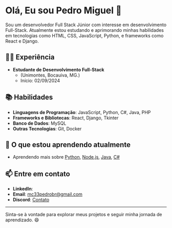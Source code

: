 # Olá, Eu sou Pedro Miguel 👋

Sou um desenvolvedor Full Stack Júnior com interesse em desenvolvimento Full-Stack. Atualmente estou estudando e aprimorando minhas habilidades em tecnologias como HTML, CSS, JavaScript, Python, e frameworks como React e Django.

## 🧑‍💻 Experiência

- **Estudante de Desenvolvimento Full-Stack**
  - (Unimontes, Bocauiva, MG.)
  - Início: 02/09/2024

## 📚 Habilidades

- **Linguagens de Programação**: JavaScript, Python, C#, Java, PHP
- **Frameworks e Bibliotecas**: React, Django, Tkinter
- **Banco de Dados**: MySQL
- **Outras Tecnologias**: Git, Docker

## 🌱 O que estou aprendendo atualmente

- Aprendendo mais sobre [Python](https://www.python.org/), [Node.js](https://nodejs.org/), [Java](https://www.java.com/pt-BR/), [C#](https://dotnet.microsoft.com/pt-br/languages/csharp)

## 📫 Entre em contato

- **LinkedIn**: 
- **Email**: [mc33pedrobr@gmail.com](mailto:mc33pedrobr@gmail.com)
- **Discord**: [Contato](https://discord.com/users/866334109827596308)

---

Sinta-se à vontade para explorar meus projetos e seguir minha jornada de aprendizado. 😄
